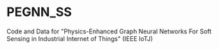 # PEGNN_SS
Code and Data for "Physics-Enhanced Graph Neural Networks For Soft Sensing in Industrial Internet of Things" (IEEE IoTJ)
